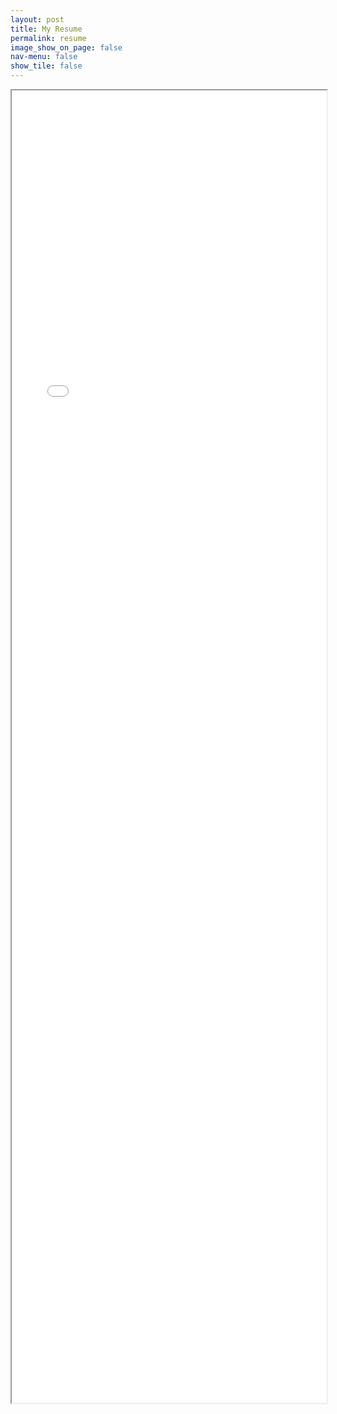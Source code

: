 ```yaml
---
layout: post
title: My Resume
permalink: resume
image_show_on_page: false
nav-menu: false
show_tile: false
---
```


<iframe src="{{ site.url }}/assets/files/resume.pdf" width="100%" height="2100px"> </iframe>
